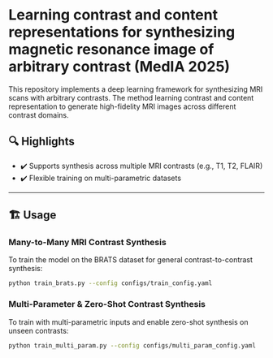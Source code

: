 # Learning contrast and content representations for synthesizing magnetic resonance image of arbitrary contrast (MedIA 2025)

This repository implements a deep learning framework for synthesizing MRI scans with arbitrary contrasts. The method learning contrast and content representation to generate high-fidelity MRI images across different contrast domains.

## 🔍 Highlights

- ✔️ Supports synthesis across multiple MRI contrasts (e.g., T1, T2, FLAIR)
- ✔️ Flexible training on multi-parametric datasets

---

## 🏗️ Usage

###  Many-to-Many MRI Contrast Synthesis

To train the model on the BRATS dataset for general contrast-to-contrast synthesis:

```bash
python train_brats.py --config configs/train_config.yaml
```

###  Multi-Parameter & Zero-Shot Contrast Synthesis

To train with multi-parametric inputs and enable zero-shot synthesis on unseen contrasts:

```bash
python train_multi_param.py --config configs/multi_param_config.yaml
```
